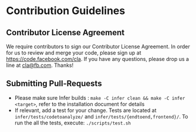 
# Contribution Guidelines

## Contributor License Agreement
We require contributors to sign our Contributor License Agreement. In order for us to review and merge your code, please sign up at https://code.facebook.com/cla. If you have any questions, please drop us a line at cla@fb.com. Thanks!

## Submitting Pull-Requests
* Please make sure Infer builds : `make -C infer clean && make -C infer <target>`, refer to the installation document for details
* If relevant, add a test for your change. Tests are located at `infer/tests/codetoanalyze/` and `infer/tests/{endtoend,frontend}/`. To run the all the tests, execute: `./scripts/test.sh`
